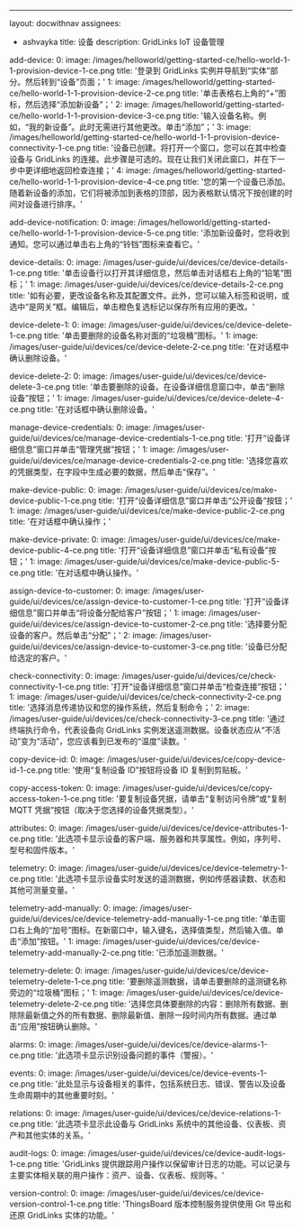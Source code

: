 ---
layout: docwithnav
assignees:
- ashvayka
title: 设备
description: GridLinks IoT 设备管理

add-device:
    0:
        image: /images/helloworld/getting-started-ce/hello-world-1-1-provision-device-1-ce.png
        title: '登录到 GridLinks 实例并导航到“实体”部分。然后转到“设备”页面；'
    1:
        image: /images/helloworld/getting-started-ce/hello-world-1-1-provision-device-2-ce.png
        title: '单击表格右上角的“+”图标，然后选择“添加新设备”；'
    2:
        image: /images/helloworld/getting-started-ce/hello-world-1-1-provision-device-3-ce.png
        title: '输入设备名称。例如，“我的新设备”。此时无需进行其他更改。单击“添加”；'
    3:
        image: /images/helloworld/getting-started-ce/hello-world-1-1-provision-device-connectivity-1-ce.png
        title: '设备已创建。将打开一个窗口，您可以在其中检查设备与 GridLinks 的连接。此步骤是可选的。现在让我们关闭此窗口，并在下一步中更详细地返回检查连接；'
    4:
        image: /images/helloworld/getting-started-ce/hello-world-1-1-provision-device-4-ce.png
        title: '您的第一个设备已添加。随着新设备的添加，它们将被添加到表格的顶部，因为表格默认情况下按创建的时间对设备进行排序。'

add-device-notification:
    0:
        image: /images/helloworld/getting-started-ce/hello-world-1-1-provision-device-5-ce.png
        title: '添加新设备时，您将收到通知。您可以通过单击右上角的“铃铛”图标来查看它。'

device-details:
    0:
        image: /images/user-guide/ui/devices/ce/device-details-1-ce.png
        title: '单击设备行以打开其详细信息，然后单击对话框右上角的“铅笔”图标；'
    1:
        image: /images/user-guide/ui/devices/ce/device-details-2-ce.png
        title: '如有必要，更改设备名称及其配置文件。此外，您可以输入标签和说明，或选中“是网关”框。编辑后，单击橙色复选标记以保存所有应用的更改。'

device-delete-1:
    0:
        image: /images/user-guide/ui/devices/ce/device-delete-1-ce.png
        title: '单击要删除的设备名称对面的“垃圾桶”图标。'
    1:
        image: /images/user-guide/ui/devices/ce/device-delete-2-ce.png
        title: '在对话框中确认删除设备。'

device-delete-2:
    0:
        image: /images/user-guide/ui/devices/ce/device-delete-3-ce.png
        title: '单击要删除的设备。在设备详细信息窗口中，单击“删除设备”按钮；'
    1:
        image: /images/user-guide/ui/devices/ce/device-delete-4-ce.png
        title: '在对话框中确认删除设备。'

manage-device-credentials:
    0:
        image: /images/user-guide/ui/devices/ce/manage-device-credentials-1-ce.png
        title: '打开“设备详细信息”窗口并单击“管理凭据”按钮；'
    1:
        image: /images/user-guide/ui/devices/ce/manage-device-credentials-2-ce.png
        title: '选择您喜欢的凭据类型，在字段中生成必要的数据，然后单击“保存”。'

make-device-public:
    0:
        image: /images/user-guide/ui/devices/ce/make-device-public-1-ce.png
        title: '打开“设备详细信息”窗口并单击“公开设备”按钮；'
    1:
        image: /images/user-guide/ui/devices/ce/make-device-public-2-ce.png
        title: '在对话框中确认操作；'

make-device-private: 
    0:
        image: /images/user-guide/ui/devices/ce/make-device-public-4-ce.png
        title: '打开“设备详细信息”窗口并单击“私有设备”按钮；'
    1:
        image: /images/user-guide/ui/devices/ce/make-device-public-5-ce.png
        title: '在对话框中确认操作。'

assign-device-to-customer:
    0:
        image: /images/user-guide/ui/devices/ce/assign-device-to-customer-1-ce.png
        title: '打开“设备详细信息”窗口并单击“将设备分配给客户”按钮；'
    1:
        image: /images/user-guide/ui/devices/ce/assign-device-to-customer-2-ce.png
        title: '选择要分配设备的客户。然后单击“分配”；'
    2:
        image: /images/user-guide/ui/devices/ce/assign-device-to-customer-3-ce.png
        title: '设备已分配给选定的客户。'

check-connectivity:
    0:
        image: /images/user-guide/ui/devices/ce/check-connectivity-1-ce.png
        title: '打开“设备详细信息”窗口并单击“检查连接”按钮；'
    1:
        image: /images/user-guide/ui/devices/ce/check-connectivity-2-ce.png
        title: '选择消息传递协议和您的操作系统，然后复制命令；'
    2:
        image: /images/user-guide/ui/devices/ce/check-connectivity-3-ce.png
        title: '通过终端执行命令，代表设备向 GridLinks 实例发送遥测数据。设备状态应从“不活动”变为“活动”，您应该看到已发布的“温度”读数。'

copy-device-id:
    0:
        image: /images/user-guide/ui/devices/ce/copy-device-id-1-ce.png
        title: '使用“复制设备 ID”按钮将设备 ID 复制到剪贴板。'

copy-access-token:
    0:
        image: /images/user-guide/ui/devices/ce/copy-access-token-1-ce.png
        title: '要复制设备凭据，请单击“复制访问令牌”或“复制 MQTT 凭据”按钮（取决于您选择的设备凭据类型）。'

attributes:
    0:
        image: /images/user-guide/ui/devices/ce/device-attributes-1-ce.png
        title: '此选项卡显示设备的客户端、服务器和共享属性。例如，序列号、型号和固件版本。'

telemetry:
    0:
        image: /images/user-guide/ui/devices/ce/device-telemetry-1-ce.png
        title: '此选项卡显示设备实时发送的遥测数据，例如传感器读数、状态和其他可测量变量。'

telemetry-add-manually:
    0:
        image: /images/user-guide/ui/devices/ce/device-telemetry-add-manually-1-ce.png
        title: '单击窗口右上角的“加号”图标。在新窗口中，输入键名，选择值类型，然后输入值。单击“添加”按钮。'
    1:
        image: /images/user-guide/ui/devices/ce/device-telemetry-add-manually-2-ce.png
        title: '已添加遥测数据。'

telemetry-delete:
    0:
        image: /images/user-guide/ui/devices/ce/device-telemetry-delete-1-ce.png
        title: '要删除遥测数据，请单击要删除的遥测键名称旁边的“垃圾桶”图标；'
    1:
        image: /images/user-guide/ui/devices/ce/device-telemetry-delete-2-ce.png
        title: '选择您具体要删除的内容：删除所有数据、删除除最新值之外的所有数据、删除最新值、删除一段时间内所有数据。通过单击“应用”按钮确认删除。'

alarms:
    0:
        image: /images/user-guide/ui/devices/ce/device-alarms-1-ce.png
        title: '此选项卡显示识别设备问题的事件（警报）。'

events:
    0:
        image: /images/user-guide/ui/devices/ce/device-events-1-ce.png
        title: '此处显示与设备相关的事件，包括系统日志、错误、警告以及设备生命周期中的其他重要时刻。'

relations:
    0:
        image: /images/user-guide/ui/devices/ce/device-relations-1-ce.png
        title: '此选项卡显示此设备与 GridLinks 系统中的其他设备、仪表板、资产和其他实体的关系。'

audit-logs:
    0:
        image: /images/user-guide/ui/devices/ce/device-audit-logs-1-ce.png
        title: 'GridLinks 提供跟踪用户操作以保留审计日志的功能。可以记录与主要实体相关联的用户操作：资产、设备、仪表板、规则等。'

version-control:
    0:
        image: /images/user-guide/ui/devices/ce/device-version-control-1-ce.png
        title: 'ThingsBoard 版本控制服务提供使用 Git 导出和还原 GridLinks 实体的功能。'